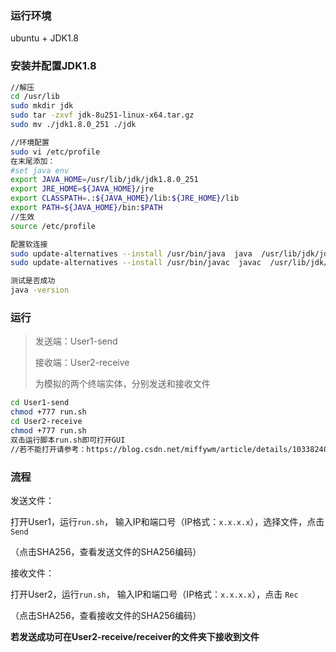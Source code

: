 ### 运行环境

ubuntu + JDK1.8

### 安装并配置JDK1.8

```bash
//解压
cd /usr/lib
sudo mkdir jdk
sudo tar -zxvf jdk-8u251-linux-x64.tar.gz
sudo mv ./jdk1.8.0_251 ./jdk

//环境配置
sudo vi /etc/profile
在末尾添加：
#set java env
export JAVA_HOME=/usr/lib/jdk/jdk1.8.0_251
export JRE_HOME=${JAVA_HOME}/jre    
export CLASSPATH=.:${JAVA_HOME}/lib:${JRE_HOME}/lib    
export PATH=${JAVA_HOME}/bin:$PATH 
//生效
source /etc/profile

配置软连接
sudo update-alternatives --install /usr/bin/java  java  /usr/lib/jdk/jdk1.8.0_251/bin/java 300
sudo update-alternatives --install /usr/bin/javac  javac  /usr/lib/jdk/jdk1.8.0_251/bin/javac 300

测试是否成功
java -version
```

### 运行

> 发送端：User1-send
>
> 接收端：User2-receive
>
> 为模拟的两个终端实体，分别发送和接收文件

```bash
cd User1-send
chmod +777 run.sh
cd User2-receive
chmod +777 run.sh
双击运行脚本run.sh即可打开GUI
//若不能打开请参考：https://blog.csdn.net/miffywm/article/details/103382405
```

### 流程

发送文件：

打开User1，运行`run.sh`， 输入IP和端口号（IP格式：`x.x.x.x`），选择文件，点击`Send`

（点击SHA256，查看发送文件的SHA256编码）

接收文件：

打开User2，运行`run.sh`， 输入IP和端口号（IP格式：`x.x.x.x`），点击 `Rec`

（点击SHA256，查看接收文件的SHA256编码）

**若发送成功可在User2-receive/receiver的文件夹下接收到文件**
